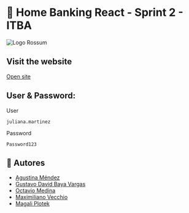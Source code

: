 # 🏦 Home Banking React - Sprint 2 - ITBA

![Logo Rossum](https://itbank.moveup.digital/img/logo.webp)

## Visit the website
[Open site](https://itbank-nextjs.moveup.digital/)

## User & Password:
User
```
juliana.martinez
```
Password
```
Password123
```

## 👥 Autores

- [Agustina Méndez](https://github.com/aguiita)
- [Gustavo David Baya Vargas](https://github.com/gustavobaya)
- [Octavio Medina](https://github.com/ocmedina)
- [Maximiliano Vecchio](https://www.linkedin.com/in/maxivecchio)
- [Magali Plotek](https://www.linkedin.com/in/magal%C3%AD-plotek-a52b13277)
